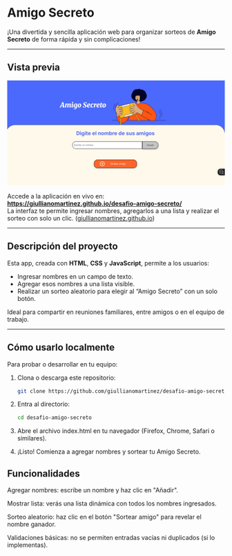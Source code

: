 # Amigo Secreto

¡Una divertida y sencilla aplicación web para organizar sorteos de **Amigo Secreto** de forma rápida y sin complicaciones!

---

##  Vista previa
![Vista previa de Amigo Secreto](./ss-amigo-secreto.jpeg)

Accede a la aplicación en vivo en:  
**https://giullianomartinez.github.io/desafio-amigo-secreto/**  
La interfaz te permite ingresar nombres, agregarlos a una lista y realizar el sorteo con solo un clic. ([giullianomartinez.github.io](https://giullianomartinez.github.io/desafio-amigo-secreto/))

---

##  Descripción del proyecto

Esta app, creada con **HTML**, **CSS** y **JavaScript**, permite a los usuarios:

- Ingresar nombres en un campo de texto.
- Agregar esos nombres a una lista visible.
- Realizar un sorteo aleatorio para elegir al “Amigo Secreto” con un solo botón.

Ideal para compartir en reuniones familiares, entre amigos o en el equipo de trabajo.

---

##  Cómo usarlo localmente

Para probar o desarrollar en tu equipo:

1. Clona o descarga este repositorio:
   ```bash
   git clone https://github.com/giullianomartinez/desafio-amigo-secreto.git

2. Entra al directorio:
   ```bash
   cd desafio-amigo-secreto


3. Abre el archivo index.html en tu navegador (Firefox, Chrome, Safari o similares).

4. ¡Listo! Comienza a agregar nombres y sortear tu Amigo Secreto.

## Funcionalidades

Agregar nombres: escribe un nombre y haz clic en "Añadir".

Mostrar lista: verás una lista dinámica con todos los nombres ingresados.

Sorteo aleatorio: haz clic en el botón "Sortear amigo" para revelar el nombre ganador.

Validaciones básicas: no se permiten entradas vacías ni duplicados (si lo implementas).
